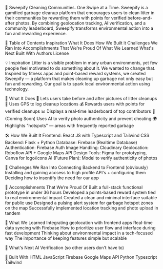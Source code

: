 🌿 Sweepify
Cleaning Communities. One Swipe at a Time.
Sweepify is a gamified garbage cleanup platform that encourages users to clean litter in their communities by rewarding them with points for verified before-and-after photos. By combining geolocation tracking, AI verification, and a community leaderboard, Sweepify transforms environmental action into a fun and rewarding experience.

📌 Table of Contents
Inspiration
What It Does
How We Built It
Challenges We Ran Into
Accomplishments That We're Proud Of
What We Learned
What's Next
Built With
Authors
License

💡 Inspiration
Litter is a visible problem in many urban environments, yet few people feel motivated to do something about it. We wanted to change that. Inspired by fitness apps and point-based reward systems, we created Sweepify — a platform that makes cleaning up garbage not only easy but fun and rewarding. Our goal is to spark local environmental action using technology.

🚀 What It Does
📸 Lets users take before and after pictures of litter cleanups
📍 Uses GPS to log cleanup locations
💰 Rewards users with points for verified cleanups
📊 Displays a real-time leaderboard of top contributors
🤖 (Coming Soon) Uses AI to verify photo authenticity and prevent cheating
🌍 Highlights "hotspots" — areas with frequently reported garbage

🛠️ How We Built It
Frontend: React JS with Typescript and Tailwind CSS
Backend: Flask + Python
Database: Firebase (Realtime Database)
Authentication: Firebase Auth
Image Handling: Cloudinary
Geolocation: Roboflow API + Google Maps API
Design Tools: Figma for prototyping, Canva for logo/icons
AI (Future Plan): Model to verify authenticity of photos

🧠 Challenges We Ran Into
Connecting Backend to Frontend (obviously)
Installing and gaining accsess to high profile API's + configuring them
Deciding how to insentify the need for our app

🎉 Accomplishments That We're Proud Of
Built a full-stack functional prototype in under 36 hours
Developed a points-based reward system tied to real environmental impact
Created a clean and minimal interface suitable for public use
Designed a pulsing alert system for garbage hotspot zones on the map
Successfully implemented location tracking and photo upload in tandem

🧾 What We Learned
Integrating geolocation with frontend apps
Real-time data syncing with Firebase
How to prioritize user flow and interface during fast development
Thinking about environmental impact in a tech-focused way
The importance of keeping features simple but scalable

🔮 What's Next
AI Verification (so other users don't have to)

🔧 Built With
HTML
JavaScript
Firebase
Google Maps API
Python
Typescript
Tailwind
